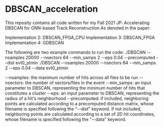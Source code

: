 # DBSCAN_acceleration

This reposity contains all code written for my Fall 2021 JP: Accelerating DBSCAN for GNN-based Track Reconstruction
As denoted in the paper:

Implementation 2: DBSCAN_FPGA_CPU
Implementation 3: DBSCAN_FPGA
Implementation 4: GDBSCAN

The following are two example commands to run the code:
./DBSCAN --nsamples 20000 --nsectors 64 --min_samps 2 --eps 0.04 --precomputed --dist evt0_ptmin
./DBSCAN --nsamples 20000 --nsectors 64 --min_samps 2 --eps 0.04 --data evt0_ptmin



--nsamples: the maximum number of hits across all files to be run
--nsectors: the number of sectors/files in the event
--min_samps: an input parameter to DBSCAN, representing the minimum number of hits that constitutes a cluster
--eps: an input parameter to DBSCAN, representing the radius of a hit's neighborhood
--precomputed: if included, neighboring points are calculated according to a precomputed distance matrix, whose filename is specified following the "--dist" keyword.
	       if not included, neighboring points are calculated according to a set of 2D hit coordinates, whose filename is specified following the "--data" keyword.